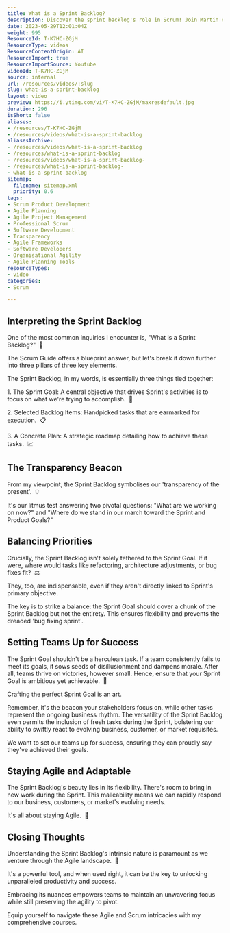 ```yaml
---
title: What is a Sprint Backlog?
description: Discover the sprint backlog's role in Scrum! Join Martin Hinshelwood as he explains its importance for teams and stakeholders in this insightful video.
date: 2023-05-29T12:01:04Z
weight: 995
ResourceId: T-K7HC-ZGjM
ResourceType: videos
ResourceContentOrigin: AI
ResourceImport: true
ResourceImportSource: Youtube
videoId: T-K7HC-ZGjM
source: internal
url: /resources/videos/:slug
slug: what-is-a-sprint-backlog
layout: video
preview: https://i.ytimg.com/vi/T-K7HC-ZGjM/maxresdefault.jpg
duration: 296
isShort: false
aliases:
- /resources/T-K7HC-ZGjM
- /resources/videos/what-is-a-sprint-backlog
aliasesArchive:
- /resources/videos/what-is-a-sprint-backlog
- /resources/what-is-a-sprint-backlog
- /resources/videos/what-is-a-sprint-backlog-
- /resources/what-is-a-sprint-backlog-
- what-is-a-sprint-backlog
sitemap:
  filename: sitemap.xml
  priority: 0.6
tags:
- Scrum Product Development
- Agile Planning
- Agile Project Management
- Professional Scrum
- Software Development
- Transparency
- Agile Frameworks
- Software Developers
- Organisational Agility
- Agile Planning Tools
resourceTypes:
- video
categories:
- Scrum

---
```

## Interpreting the Sprint Backlog

One of the most common inquiries I encounter is, "What is a Sprint Backlog?"  📝

The Scrum Guide offers a blueprint answer, but let's break it down further into three pillars of three key elements.

The Sprint Backlog, in my words, is essentially three things tied together:

1\. The Sprint Goal: A central objective that drives Sprint's activities is to focus on what we're trying to accomplish.  🎯

2\. Selected Backlog Items: Handpicked tasks that are earmarked for execution.  📋

3\. A Concrete Plan: A strategic roadmap detailing how to achieve these tasks.  📈

## The Transparency Beacon

From my viewpoint, the Sprint Backlog symbolises our 'transparency of the present'.  💡

It's our litmus test answering two pivotal questions: "What are we working on now?" and "Where do we stand in our march toward the Sprint and Product Goals?"

## Balancing Priorities

Crucially, the Sprint Backlog isn't solely tethered to the Sprint Goal. If it were, where would tasks like refactoring, architecture adjustments, or bug fixes fit?  ⚖️

They, too, are indispensable, even if they aren't directly linked to Sprint's primary objective.

The key is to strike a balance: the Sprint Goal should cover a chunk of the Sprint Backlog but not the entirety. This ensures flexibility and prevents the dreaded 'bug fixing sprint'.

## Setting Teams Up for Success

The Sprint Goal shouldn't be a herculean task. If a team consistently fails to meet its goals, it sows seeds of disillusionment and dampens morale. After all, teams thrive on victories, however small. Hence, ensure that your Sprint Goal is ambitious yet achievable.  🚀

Crafting the perfect Sprint Goal is an art.

Remember, it's the beacon your stakeholders focus on, while other tasks represent the ongoing business rhythm. The versatility of the Sprint Backlog even permits the inclusion of fresh tasks during the Sprint, bolstering our ability to swiftly react to evolving business, customer, or market requisites.

We want to set our teams up for success, ensuring they can proudly say they've achieved their goals.

## Staying Agile and Adaptable

The Sprint Backlog's beauty lies in its flexibility. There's room to bring in new work during the Sprint. This malleability means we can rapidly respond to our business, customers, or market's evolving needs.

It's all about staying Agile.  🔄

## Closing Thoughts

Understanding the Sprint Backlog's intrinsic nature is paramount as we venture through the Agile landscape.  🤔

It's a powerful tool, and when used right, it can be the key to unlocking unparalleled productivity and success.

Embracing its nuances empowers teams to maintain an unwavering focus while still preserving the agility to pivot.

Equip yourself to navigate these Agile and Scrum intricacies with my comprehensive courses.
